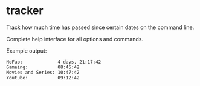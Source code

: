 # tracker
Track how much time has passed since certain dates on the command line.

Complete help interface for all options and commands.

Example output:
```
NoFap:             4 days, 21:17:42
Gameing:           08:45:42
Movies and Series: 10:47:42
Youtube:           09:12:42
```
